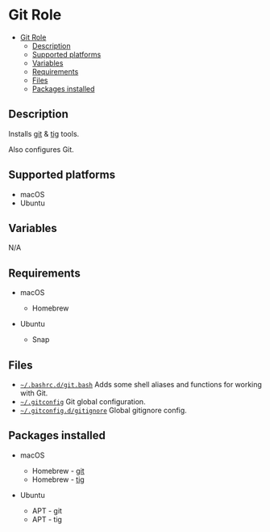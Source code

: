 # Git Role

- [Git Role](#git-role)
  - [Description](#description)
  - [Supported platforms](#supported-platforms)
  - [Variables](#variables)
  - [Requirements](#requirements)
  - [Files](#files)
  - [Packages installed](#packages-installed)

## Description

Installs [git](https://git-scm.com/) & [tig](https://jonas.github.io/tig/) tools. 

Also configures Git.

## Supported platforms

- macOS
- Ubuntu

## Variables

N/A

## Requirements

- macOS
  - Homebrew

- Ubuntu
  - Snap

## Files

- [`~/.bashrc.d/git.bash`](files/git.bash) Adds some shell aliases and functions for working with Git.
- [`~/.gitconfig`](files/gitconfig) Git global configuration.
- [`~/.gitconfig.d/gitignore`](files/gitconfig.d/gitignore) Global gitignore config.

## Packages installed

- macOS
  - Homebrew - [git](https://formulae.brew.sh/formula/git)
  - Homebrew - [tig](https://formulae.brew.sh/formula/tig)

- Ubuntu
  - APT - git
  - APT - tig
